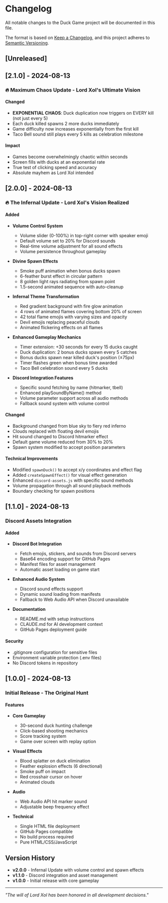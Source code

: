 # Changelog

All notable changes to the Duck Game project will be documented in this file.

The format is based on [Keep a Changelog](https://keepachangelog.com/en/1.0.0/),
and this project adheres to [Semantic Versioning](https://semver.org/spec/v2.0.0.html).

## [Unreleased]

## [2.1.0] - 2024-08-13

### 🔥 Maximum Chaos Update - Lord Xol's Ultimate Vision

#### Changed
- **EXPONENTIAL CHAOS**: Duck duplication now triggers on EVERY kill (not just every 5)
- Each duck killed spawns 2 more ducks immediately
- Game difficulty now increases exponentially from the first kill
- Taco Bell sound still plays every 5 kills as celebration milestone

#### Impact
- Games become overwhelmingly chaotic within seconds
- Screen fills with ducks at an exponential rate
- True test of clicking speed and accuracy
- Absolute mayhem as Lord Xol intended

## [2.0.0] - 2024-08-13

### 🔥 The Infernal Update - Lord Xol's Vision Realized

#### Added
- **Volume Control System**
  - Volume slider (0-100%) in top-right corner with speaker emoji
  - Default volume set to 20% for Discord sounds
  - Real-time volume adjustment for all sound effects
  - Volume persistence throughout gameplay

- **Divine Spawn Effects**
  - Smoke puff animation when bonus ducks spawn
  - 6-feather burst effect in circular pattern
  - 8 golden light rays radiating from spawn point
  - 1.5-second animated sequence with auto-cleanup

- **Infernal Theme Transformation**
  - Red gradient background with fire glow animation
  - 4 rows of animated flames covering bottom 20% of screen
  - 42 total flame emojis with varying sizes and opacity
  - Devil emojis replacing peaceful clouds
  - Animated flickering effects on all flames

- **Enhanced Gameplay Mechanics**
  - Timer extension: +30 seconds for every 15 ducks caught
  - Duck duplication: 2 bonus ducks spawn every 5 catches
  - Bonus ducks spawn near killed duck's position (±75px)
  - Timer flashes green when bonus time awarded
  - Taco Bell celebration sound every 5 ducks

- **Discord Integration Features**
  - Specific sound fetching by name (hitmarker, tbell)
  - Enhanced playSoundByName() method
  - Volume parameter support across all audio methods
  - Fallback sound system with volume control

#### Changed
- Background changed from blue sky to fiery red inferno
- Clouds replaced with floating devil emojis
- Hit sound changed to Discord hitmarker effect
- Default game volume reduced from 30% to 20%
- Spawn system modified to accept position parameters

#### Technical Improvements
- Modified `spawnDuck()` to accept x/y coordinates and effect flag
- Added `createSpawnEffect()` for visual effect generation
- Enhanced `discord-assets.js` with specific sound methods
- Volume propagation through all sound playback methods
- Boundary checking for spawn positions

## [1.1.0] - 2024-08-13

### Discord Assets Integration

#### Added
- **Discord Bot Integration**
  - Fetch emojis, stickers, and sounds from Discord servers
  - Base64 encoding support for GitHub Pages
  - Manifest files for asset management
  - Automatic asset loading on game start

- **Enhanced Audio System**
  - Discord sound effects support
  - Dynamic sound loading from manifests
  - Fallback to Web Audio API when Discord unavailable

- **Documentation**
  - README.md with setup instructions
  - CLAUDE.md for AI development context
  - GitHub Pages deployment guide

#### Security
- .gitignore configuration for sensitive files
- Environment variable protection (.env files)
- No Discord tokens in repository

## [1.0.0] - 2024-08-13

### Initial Release - The Original Hunt

#### Features
- **Core Gameplay**
  - 30-second duck hunting challenge
  - Click-based shooting mechanics
  - Score tracking system
  - Game over screen with replay option

- **Visual Effects**
  - Blood splatter on duck elimination
  - Feather explosion effects (6 directional)
  - Smoke puff on impact
  - Red crosshair cursor on hover
  - Animated clouds

- **Audio**
  - Web Audio API hit marker sound
  - Adjustable beep frequency effect

- **Technical**
  - Single HTML file deployment
  - GitHub Pages compatible
  - No build process required
  - Pure HTML/CSS/JavaScript

## Version History

- **v2.0.0** - Infernal Update with volume control and spawn effects
- **v1.1.0** - Discord integration and asset management
- **v1.0.0** - Initial release with core gameplay

---

*"The will of Lord Xol has been honored in all development decisions."*